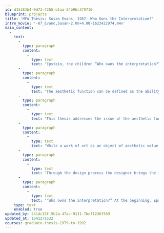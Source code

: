 ```yaml
---
id: d15383b4-9d73-4265-b1aa-34b96c379710
blueprint: projects
title: 'MFA Thesis: Susan Evans, 1987: Who Owns the Interpretation?'
intro_movie: '-87_Evand,Susan-2.00+4.00-1623422974.m4v'
main_content:
  -
    text:
      -
        type: paragraph
        content:
          -
            type: text
            text: 'Epstein, the children “Who owns the interpretation?” An evaluation of the aesthetic function of design.'
      -
        type: paragraph
        content:
          -
            type: text
            text: 'The aesthetic function can be defined as the ability of an object or event to evoke or suggest meaning through the expressive qualities of its form or structure.'
      -
        type: paragraph
        content:
          -
            type: text
            text: "This thesis addresses the issue of the aesthetic function and its relation to design, the definition and evaluation of the aesthetic component in design. For my evaluation, I have chosen a selection of children’s portraits - the work of Sir Jacob Epstein, the American born British Sculptor. Through the interpretation of these works, I have become familiar with the concept of aesthetic value pertinent to art. Through a visual interpretation of these works, I try to develop a dialogue in order to speak about the expressive quality, the value of the portraits, the Epstein identity. My subject is, first, the aesthetic value of the work, by which I understand the expressive function. In turn, I have to make use of the aesthetic function of design - its value and criteria for evaluation.\_"
      -
        type: paragraph
        content:
          -
            type: text
            text: 'While a work of art as an object of aesthetic value is primarily involved with the aesthetic function, a piece of design is defined first by its communicative value, determined in relation to its communication function. The design process is the search for an appropriate visual form to convey information in a clear and meaningful way. Yet a clear message alone is not always meaningful. It is the aesthetic component implicit to the design process through which we, as designers, can assert our conception and interpretation and make it accessible to others. The aesthetic component structures our messages through a clear and meaningful visual form. It confers relevance to the design.'
      -
        type: paragraph
        content:
          -
            type: text
            text: 'Through the design process the designer brings the identity of the subject to expression. First the designer identifies the value - the identity of the subject - through research and visual search. This interpretation is a critical interpretation made in relation to the intention or purpose of the piece, the pragmatic context. The function of this piece is the explication of the aesthetic function of design through a designed object, making designers aware of the critical role that the aesthetic component plays in the complex activity of design. The vehicle for the exploration is a series of plates in which the aesthetic value of the sculpture is identified and expressed. The identity of a work of art is what makes it different from other works of the same kind, the way the artist identifies himself in the work, the way he brings his subject to expression. The designer in turn searches for the expressive form - the identity of the artist - and brings that form to expression. He brings the value of the work to expression. The designer expresses the identity of the artist rather than his own identity or an identity of design. Design as such should disappear in the designed object. Design should function to communicate the identity of its subject, which in turn becomes the visual identity or value of design.'
      -
        type: paragraph
        content:
          -
            type: text
            text: '“Who owns the interpretation?” At the beginning, Epstein owns the interpretation. The artist interprets his subject - the children - and creates the work - the portrait. The designer interprets the interpretation, the Epstein. In the end the interpretation is never possessed, it is open for re - and re - and re - interpretation. The aesthetic value makes the work open to infinite interpretations. The artist gives up his subjective interpretation to the creation of the object - the work. The work of art is the objectification of the artist’s subjective experience. The designer, on the other hand, accepts to act as mediator; to communicate certain messages in respect to specific functions and goals. The designer must define the function or functions to be expressed and identify the value of the subject in relation to these goals. The designer is never free in his interpretation of the subject. The designer interprets the subject from a critical perspective. Through this interpretation the designer brings his subject to expression.'
    type: text
    enabled: true
updated_by: 241dc15f-5b2a-47ac-9111-7bcf1230f589
updated_at: 1641271632
courses: graduate-thesis-1979-to-1992
---
```

